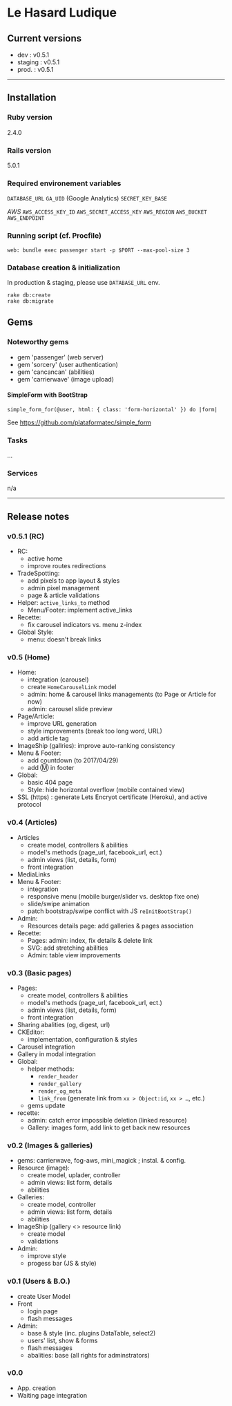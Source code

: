 # Le Hasard Ludique

## Current versions

* dev : v0.5.1
* staging : v0.5.1
* prod. : v0.5.1

---

## Installation

### Ruby version

2.4.0

### Rails version

5.0.1

### Required environement variables

`DATABASE_URL`
`GA_UID` (Google Analytics)
`SECRET_KEY_BASE`

_AWS_
`AWS_ACCESS_KEY_ID`
`AWS_SECRET_ACCESS_KEY`
`AWS_REGION`
`AWS_BUCKET`
`AWS_ENDPOINT`

### Running script (cf. Procfile)

`web: bundle exec passenger start -p $PORT --max-pool-size 3`

### Database creation & initialization

In production & staging, please use `DATABASE_URL` env.

```
rake db:create
rake db:migrate
```

## Gems

### Noteworthy gems

* gem 'passenger' (web server)
* gem 'sorcery' (user authentication)
* gem 'cancancan' (abilities)
* gem 'carrierwave' (image upload)

#### SimpleForm with BootStrap

```
simple_form_for(@user, html: { class: 'form-horizontal' }) do |form|
```
See https://github.com/plataformatec/simple_form

### Tasks

...

### Services 

n/a

---

## Release notes

### v0.5.1 (RC)

* RC:
    * active home
    * improve routes redirections
* TradeSpotting:
    * add pixels to app layout & styles
    * admin pixel management
    * page & article validations
* Helper: `active_links_to` method
    * Menu/Footer: implement active_links
* Recette:
    * fix carousel indicators vs. menu z-index
* Global Style:
    * menu: doesn't break links

### v0.5 (Home)

* Home:
    * integration (carousel)
    * create `HomeCarouselLink` model
    * admin: home & carousel links managements (to Page or Article for now)
    * admin: carousel slide preview
* Page/Article:
    * improve URL generation
    * style improvements (break too long word, URL)
    * add article tag
* ImageShip (gallries): improve auto-ranking consistency
* Menu & Footer:
    * add countdown (to 2017/04/29)
    * add Ⓜ in footer
* Global:
    * basic 404 page
    * Style: hide horizontal overflow (mobile contained view)
* SSL (https) : generate Lets Encryot certificate (Heroku), and active protocol

### v0.4 (Articles)

* Articles
    * create model, controllers & abilities
    * model's methods (page_url, facebook_url, ect.)
    * admin views (list, details, form)
    * front integration
* MediaLinks
* Menu & Footer:
    * integration
    * responsive menu (mobile burger/slider vs. desktop fixe one)
    * slide/swipe animation
    * patch bootstrap/swipe conflict with JS `reInitBootStrap()`
* Admin:
    * Resources details page: add galleries & pages association
* Recette:
    * Pages: admin: index, fix details & delete link
    * SVG: add stretching abilities
    * Admin: table view improvements

### v0.3 (Basic pages)

* Pages:
    * create model, controllers & abilities
    * model's methods (page_url, facebook_url, ect.)
    * admin views (list, details, form)
    * front integration
* Sharing abalities (og, digest, url)
* CKEditor:
    * implementation, configuration & styles
* Carousel integration
* Gallery in modal integration
* Global:
    * helper methods:
        * `render_header`
        * `render_gallery`
        * `render_og_meta`
        * `link_from` (generate link from `xx > Object:id`, `xx > …`, etc.)
    * gems update
* recette:
    * admin: catch error impossible deletion (linked resource)
    * Gallery: images form, add link to get back new resources


### v0.2 (Images & galleries)

* gems: carrierwave, fog-aws, mini_magick ; instal. & config.
* Resource (image):
    * create model, uplader, controller
    * admin views: list form, details
    * abilities
* Galleries:
    * create model, controller
    * admin views: list form, details
    * abilities
* ImageShip (gallery <> resource link)
    * create model
    * validations
* Admin:
    * improve style
    * progess bar (JS & style)


### v0.1 (Users & B.O.)

* create User Model
* Front
    * login page
    * flash messages
* Admin:
    * base & style (inc. plugins DataTable, select2)
    * users' list, show & forms
    * flash messages
    * abalities: base (all rights for adminstrators)

### v0.0

* App. creation
* Waiting page integration

